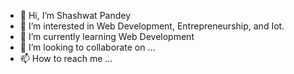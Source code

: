 - 👋 Hi, I’m Shashwat Pandey
- 👀 I’m interested in Web Development, Entrepreneurship, and Iot.
- 🌱 I’m currently learning Web Development 
- 💞️ I’m looking to collaborate on ...
- 📫 How to reach me ...

<!---
31shaswat2004/31shaswat2004 is a ✨ special ✨ repository because its `README.md` (this file) appears on your GitHub profile.
You can click the Preview link to take a look at your changes.
--->
